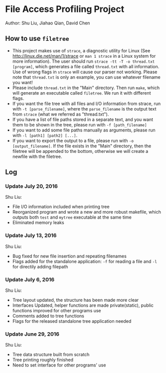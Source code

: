 # File Access Profiling Project
Author: Shu Liu, Jiahao Qian, David Chen
## How to use `filetree`
-   This project makes use of `strace`, a diagnostic utility for Linux (See http://linux.die.net/man/1/strace or `man 1 strace` in a Linux system for more information). The user should run `strace -tt -T -o thread.txt [program]`, which generates a file called `thread.txt` with all information. Use of wrong flags in `strace` will cause our parser not working. Please note that `thread.txt` is only an example, you can use whatever filename you want!
-   Please include `thread.txt` in the "Main" directory.  Then run `make`, which will generate an executable called `filetree`. We run it with different flags.
-   If you want the file tree with all files and I/O information from strace, run with `-t [parse_filename]`, where the `parse_filename` is the output text from `strace` (what we referred as "thread.txt").
-   If you have a list of file paths stored in a separate text, and you want them to be shown in the tree, please run with `-f [path_filename]`
-   If you want to add some file paths manually as arguments, please run with `-l [path1] [path2] [...]`.
-   If you want to export the output to a file, please run with `-o [output_filename]`. If the file exists in the "Main" directory, then the filetree will be appended to the bottom, otherwise we will create a newfile with the filetree.

## Log
### Update July 20, 2016
Shu Liu:
-   File I/O information included when printing tree
-   Reorganized program and wrote a new and more robust makefile, which outputs both `test` and `mytree` executable at the same time
-   Eliminated memory leaks

### Update July 13, 2016
Shu Liu:
-   Bug fixed for new file insertion and repeating filenames
-   Flags added for the standalone application: `-f` for reading a file and `-l` for directily adding filepath


### Update July 6, 2016
Shu Liu: 
-   Tree layout updated, the structure has been made more clear
-   Interfaces Updated, helper functions are made private(static), public functions improved for other programs use
-   Comments added to tree functions 
-   Flags for the released standalone tree application needed 

### Update June 29, 2016
Shu Liu: 
-   Tree data structure built from scratch
-   Tree printing roughly finished
-   Need to set interface for other programs' use
